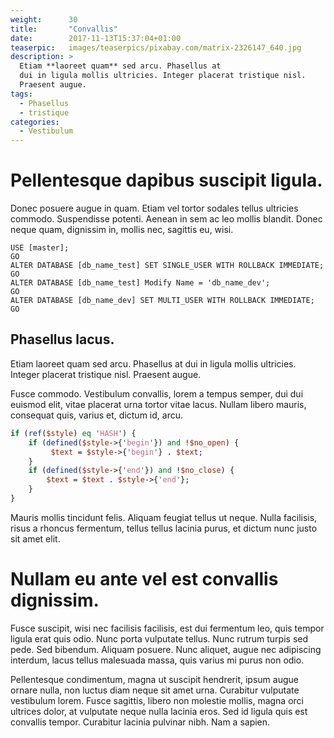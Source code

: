 ```yaml
---
weight:      30
title:       "Convallis"
date:        2017-11-13T15:37:04+01:00
teaserpic:   images/teaserpics/pixabay.com/matrix-2326147_640.jpg
description: >
  Etiam **laoreet quam** sed arcu. Phasellus at
  dui in ligula mollis ultricies. Integer placerat tristique nisl.
  Praesent augue. 
tags:
  - Phasellus
  - tristique
categories:
  - Vestibulum
---
```


# Pellentesque dapibus suscipit ligula. 

Donec posuere augue in quam. Etiam vel tortor sodales tellus
ultricies commodo. Suspendisse potenti. Aenean in sem ac leo mollis
blandit. Donec neque quam, dignissim in, mollis nec, sagittis eu,
wisi. 

```tsql
USE [master];
GO
ALTER DATABASE [db_name_test] SET SINGLE_USER WITH ROLLBACK IMMEDIATE;
GO
ALTER DATABASE [db_name_test] Modify Name = 'db_name_dev';
GO
ALTER DATABASE [db_name_dev] SET MULTI_USER WITH ROLLBACK IMMEDIATE;
GO
```


## Phasellus lacus. 

Etiam laoreet quam sed arcu. Phasellus at
dui in ligula mollis ultricies. Integer placerat tristique nisl.
Praesent augue. 

Fusce commodo. Vestibulum convallis, lorem a tempus semper, dui dui
euismod elit, vitae placerat urna tortor vitae lacus. Nullam libero
mauris, consequat quis, varius et, dictum id, arcu. 

```perl
if (ref($style) eq 'HASH') {
    if (defined($style->{'begin'}) and !$no_open) {
         $text = $style->{'begin'} . $text;
    }
    if (defined($style->{'end'}) and !$no_close) {
        $text = $text . $style->{'end'};
    }
}
```
Mauris mollis tincidunt felis. Aliquam feugiat tellus ut neque.
Nulla facilisis, risus a rhoncus fermentum, tellus tellus lacinia
purus, et dictum nunc justo sit amet elit.

# Nullam eu ante vel est convallis dignissim. 

Fusce suscipit, wisi nec facilisis facilisis, est dui fermentum leo,
quis tempor ligula erat quis odio. Nunc porta vulputate tellus. Nunc
rutrum turpis sed pede. Sed bibendum. Aliquam posuere. Nunc
aliquet, augue nec adipiscing interdum, lacus tellus malesuada massa,
quis varius mi purus non odio. 

Pellentesque condimentum, magna ut suscipit hendrerit, ipsum augue
ornare nulla, non luctus diam neque sit amet urna. Curabitur
vulputate vestibulum lorem. Fusce sagittis, libero non molestie
mollis, magna orci ultrices dolor, at vulputate neque nulla lacinia
eros. Sed id ligula quis est convallis tempor. Curabitur lacinia
pulvinar nibh. Nam a sapien.
